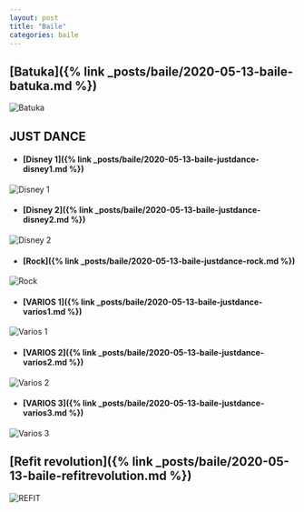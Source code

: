 ```yaml
---
layout: post
title: "Baile"
categories: baile
---
```


## [Batuka]({% link _posts/baile/2020-05-13-baile-batuka.md %})

![Batuka](../images/baile_batuka_pestana.jpg)

## JUST DANCE
- #### [Disney 1]({% link _posts/baile/2020-05-13-baile-justdance-disney1.md %})      

![Disney 1](../images/baile_justdance_disney_disney1_pestana.jpg)                

- #### [Disney 2]({% link _posts/baile/2020-05-13-baile-justdance-disney2.md %})

![Disney 2](../images/baile_justdance_disney_disney2_pestana.jpg)

- #### [Rock]({% link _posts/baile/2020-05-13-baile-justdance-rock.md %})

![Rock](../images/baile_justdance_rock_pestana.jpg)

- #### [VARIOS 1]({% link _posts/baile/2020-05-13-baile-justdance-varios1.md %})      

![Varios 1](../images/baile_justdance_varios_varios1_pestana.png)                

- #### [VARIOS 2]({% link _posts/baile/2020-05-13-baile-justdance-varios2.md %})

![Varios 2](../images/baile_justdance_varios_varios2_pestana.png)

- #### [VARIOS 3]({% link _posts/baile/2020-05-13-baile-justdance-varios3.md %})

![Varios 3](../images/baile_justdance_varios_varios3_pestana.png)


## [Refit revolution]({% link _posts/baile/2020-05-13-baile-refitrevolution.md %})
 
![REFIT](../images/baile_refit_pesta%C3%B1a.jpg)
